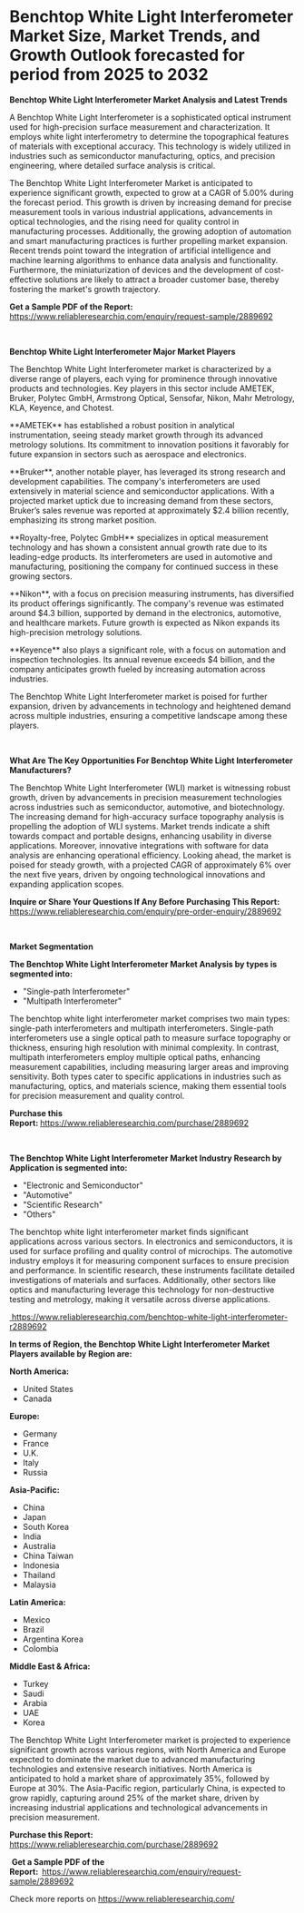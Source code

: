 <p><h1>Benchtop White Light Interferometer Market Size, Market Trends, and Growth Outlook forecasted for period from 2025 to 2032</h1></p><p><strong>Benchtop White Light Interferometer Market Analysis and Latest Trends</strong></p>
<p><p>A Benchtop White Light Interferometer is a sophisticated optical instrument used for high-precision surface measurement and characterization. It employs white light interferometry to determine the topographical features of materials with exceptional accuracy. This technology is widely utilized in industries such as semiconductor manufacturing, optics, and precision engineering, where detailed surface analysis is critical.</p><p>The Benchtop White Light Interferometer Market is anticipated to experience significant growth, expected to grow at a CAGR of 5.00% during the forecast period. This growth is driven by increasing demand for precise measurement tools in various industrial applications, advancements in optical technologies, and the rising need for quality control in manufacturing processes. Additionally, the growing adoption of automation and smart manufacturing practices is further propelling market expansion. Recent trends point toward the integration of artificial intelligence and machine learning algorithms to enhance data analysis and functionality. Furthermore, the miniaturization of devices and the development of cost-effective solutions are likely to attract a broader customer base, thereby fostering the market's growth trajectory.</p></p>
<p><strong>Get a Sample PDF of the Report:&nbsp;</strong> <a href="https://www.reliableresearchiq.com/enquiry/request-sample/2889692?utm_campaign=2797&utm_medium=2&utm_source=Github&utm_content=ia&utm_term=14032025&utm_id=benchtop-white-light-interferometer">https://www.reliableresearchiq.com/enquiry/request-sample/2889692</a></p>
<p>&nbsp;</p>
<p><strong>Benchtop White Light Interferometer Major Market Players</strong></p>
<p><p>The Benchtop White Light Interferometer market is characterized by a diverse range of players, each vying for prominence through innovative products and technologies. Key players in this sector include AMETEK, Bruker, Polytec GmbH, Armstrong Optical, Sensofar, Nikon, Mahr Metrology, KLA, Keyence, and Chotest.</p><p>**AMETEK** has established a robust position in analytical instrumentation, seeing steady market growth through its advanced metrology solutions. Its commitment to innovation positions it favorably for future expansion in sectors such as aerospace and electronics.</p><p>**Bruker**, another notable player, has leveraged its strong research and development capabilities. The company's interferometers are used extensively in material science and semiconductor applications. With a projected market uptick due to increasing demand from these sectors, Bruker’s sales revenue was reported at approximately $2.4 billion recently, emphasizing its strong market position.</p><p>**Royalty-free, Polytec GmbH** specializes in optical measurement technology and has shown a consistent annual growth rate due to its leading-edge products. Its interferometers are used in automotive and manufacturing, positioning the company for continued success in these growing sectors.</p><p>**Nikon**, with a focus on precision measuring instruments, has diversified its product offerings significantly. The company's revenue was estimated around $4.3 billion, supported by demand in the electronics, automotive, and healthcare markets. Future growth is expected as Nikon expands its high-precision metrology solutions.</p><p>**Keyence** also plays a significant role, with a focus on automation and inspection technologies. Its annual revenue exceeds $4 billion, and the company anticipates growth fueled by increasing automation across industries.</p><p>The Benchtop White Light Interferometer market is poised for further expansion, driven by advancements in technology and heightened demand across multiple industries, ensuring a competitive landscape among these players.</p></p>
<p>&nbsp;</p>
<p><strong>What Are The Key Opportunities For Benchtop White Light Interferometer Manufacturers?</strong></p>
<p><p>The Benchtop White Light Interferometer (WLI) market is witnessing robust growth, driven by advancements in precision measurement technologies across industries such as semiconductor, automotive, and biotechnology. The increasing demand for high-accuracy surface topography analysis is propelling the adoption of WLI systems. Market trends indicate a shift towards compact and portable designs, enhancing usability in diverse applications. Moreover, innovative integrations with software for data analysis are enhancing operational efficiency. Looking ahead, the market is poised for steady growth, with a projected CAGR of approximately 6% over the next five years, driven by ongoing technological innovations and expanding application scopes.</p></p>
<p><strong>Inquire or Share Your Questions If Any Before Purchasing This Report:</strong> <a href="https://www.reliableresearchiq.com/enquiry/pre-order-enquiry/2889692?utm_campaign=2797&utm_medium=2&utm_source=Github&utm_content=ia&utm_term=14032025&utm_id=benchtop-white-light-interferometer">https://www.reliableresearchiq.com/enquiry/pre-order-enquiry/2889692</a></p>
<p>&nbsp;</p>
<p><strong>Market Segmentation</strong></p>
<p><strong>The Benchtop White Light Interferometer Market Analysis by types is segmented into:</strong></p>
<p><ul><li>"Single-path Interferometer"</li><li>"Multipath Interferometer"</li></ul></p>
<p><p>The benchtop white light interferometer market comprises two main types: single-path interferometers and multipath interferometers. Single-path interferometers use a single optical path to measure surface topography or thickness, ensuring high resolution with minimal complexity. In contrast, multipath interferometers employ multiple optical paths, enhancing measurement capabilities, including measuring larger areas and improving sensitivity. Both types cater to specific applications in industries such as manufacturing, optics, and materials science, making them essential tools for precision measurement and quality control.</p></p>
<p><strong>Purchase this Report:&nbsp;</strong><a href="https://www.reliableresearchiq.com/purchase/2889692?utm_campaign=2797&utm_medium=2&utm_source=Github&utm_content=ia&utm_term=14032025&utm_id=benchtop-white-light-interferometer">https://www.reliableresearchiq.com/purchase/2889692</a></p>
<p>&nbsp;</p>
<p><strong>The Benchtop White Light Interferometer Market Industry Research by Application is segmented into:</strong></p>
<p><ul><li>"Electronic and Semiconductor"</li><li>"Automotive"</li><li>"Scientific Research"</li><li>"Others"</li></ul></p>
<p><p>The benchtop white light interferometer market finds significant applications across various sectors. In electronics and semiconductors, it is used for surface profiling and quality control of microchips. The automotive industry employs it for measuring component surfaces to ensure precision and performance. In scientific research, these instruments facilitate detailed investigations of materials and surfaces. Additionally, other sectors like optics and manufacturing leverage this technology for non-destructive testing and metrology, making it versatile across diverse applications.</p></p>
<p><a href="https://www.reliableresearchiq.com/benchtop-white-light-interferometer-r2889692?utm_campaign=2797&utm_medium=2&utm_source=Github&utm_content=ia&utm_term=14032025&utm_id=benchtop-white-light-interferometer">&nbsp;https://www.reliableresearchiq.com/benchtop-white-light-interferometer-r2889692</a></p>
<p><strong>In terms of Region, the Benchtop White Light Interferometer Market Players available by Region are:</strong></p>
<p>
    <p> <strong> North America: </strong>
        <ul>
            <li>United States</li>
            <li>Canada</li>
        </ul>
        </p> 
    <p> <strong> Europe: </strong>
        <ul>
            <li>Germany</li>
            <li>France</li>
            <li>U.K.</li>
            <li>Italy</li>
            <li>Russia</li>
        </ul>
        </p> 
    <p> <strong> Asia-Pacific: </strong>
        <ul>
            <li>China</li>
            <li>Japan</li>
            <li>South Korea</li>
            <li>India</li>
            <li>Australia</li>
            <li>China Taiwan</li>
            <li>Indonesia</li>
            <li>Thailand</li>
            <li>Malaysia</li>
        </ul>
        </p> 
    <p> <strong> Latin America: </strong>
        <ul>
            <li>Mexico</li>
            <li>Brazil</li>
            <li>Argentina Korea</li>
            <li>Colombia</li>
        </ul>
        </p> 
    <p> <strong> Middle East & Africa: </strong>
        <ul>
            <li>Turkey</li>
            <li>Saudi</li>
            <li>Arabia</li>
            <li>UAE</li>
            <li>Korea</li>
        </ul>
    </p>
    </p>
<p><p>The Benchtop White Light Interferometer market is projected to experience significant growth across various regions, with North America and Europe expected to dominate the market due to advanced manufacturing technologies and extensive research initiatives. North America is anticipated to hold a market share of approximately 35%, followed by Europe at 30%. The Asia-Pacific region, particularly China, is expected to grow rapidly, capturing around 25% of the market share, driven by increasing industrial applications and technological advancements in precision measurement.</p></p>
<p><strong>Purchase this Report: </strong><a href="https://www.reliableresearchiq.com/purchase/2889692?utm_campaign=2797&utm_medium=2&utm_source=Github&utm_content=ia&utm_term=14032025&utm_id=benchtop-white-light-interferometer">https://www.reliableresearchiq.com/purchase/2889692</a></p>
<p>&nbsp;<strong>Get a Sample PDF of the Report:&nbsp;&nbsp;</strong><a href="https://www.reliableresearchiq.com/enquiry/request-sample/2889692?utm_campaign=2797&utm_medium=2&utm_source=Github&utm_content=ia&utm_term=14032025&utm_id=benchtop-white-light-interferometer">https://www.reliableresearchiq.com/enquiry/request-sample/2889692</a></p>
<p><strong></strong></p>
<p>Check more reports on <a href="https://www.reliableresearchiq.com/?utm_campaign=2797&utm_medium=2&utm_source=Github&utm_content=ia&utm_term=14032025&utm_id=benchtop-white-light-interferometer">https://www.reliableresearchiq.com/</a></p>